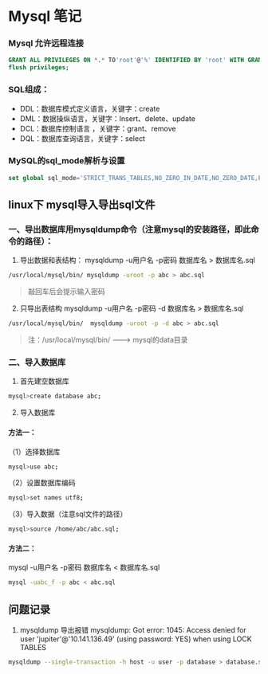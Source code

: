 # Mysql 笔记

### Mysql 允许远程连接
```sql
GRANT ALL PRIVILEGES ON *.* TO'root'@'%' IDENTIFIED BY 'root' WITH GRANT OPTION;
flush privileges;
```

### SQL组成：

- DDL：数据库模式定义语言，关键字：create
- DML：数据操纵语言，关键字：Insert、delete、update
- DCL：数据库控制语言 ，关键字：grant、remove
- DQL：数据库查询语言，关键字：select

### MySQL的sql_mode解析与设置

```sql
set global sql_mode='STRICT_TRANS_TABLES,NO_ZERO_IN_DATE,NO_ZERO_DATE,ERROR_FOR_DIVISION_BY_ZERO,NO_AUTO_CREATE_USER,NO_ENGINE_SUBSTITUTION';
```

## linux下 mysql导入导出sql文件

### 一、导出数据库用mysqldump命令（注意mysql的安装路径，即此命令的路径）：
1. 导出数据和表结构：
mysqldump -u用户名 -p密码 数据库名 > 数据库名.sql
```sh
/usr/local/mysql/bin/ mysqldump -uroot -p abc > abc.sql
```
> 敲回车后会提示输入密码

2. 只导出表结构
mysqldump -u用户名 -p密码 -d 数据库名 > 数据库名.sql
```sh
/usr/local/mysql/bin/  mysqldump -uroot -p -d abc > abc.sql
```
> 注：/usr/local/mysql/bin/  --->  mysql的data目录


### 二、导入数据库
1. 首先建空数据库
```sh
mysql>create database abc;
```
2. 导入数据库

#### 方法一：

（1）选择数据库
```sh
mysql>use abc;
```
（2）设置数据库编码
```sh
mysql>set names utf8;
```
（3）导入数据（注意sql文件的路径）
```sh
mysql>source /home/abc/abc.sql;
```

#### 方法二：
mysql -u用户名 -p密码 数据库名 < 数据库名.sql
```sh
mysql -uabc_f -p abc < abc.sql
```

## 问题记录
1. mysqldump 导出报错
mysqldump: Got error: 1045: Access denied for user 'jupiter'@'10.141.136.49' (using password: YES) when using LOCK TABLES
```sh
mysqldump --single-transaction -h host -u user -p database > database.sql
```